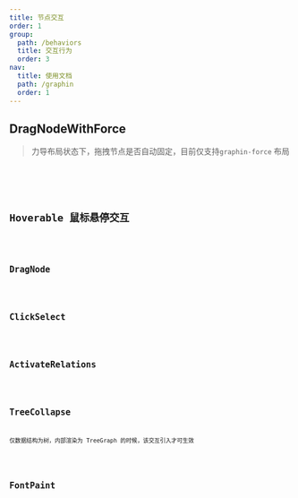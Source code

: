 ```yaml
---
title: 节点交互
order: 1
group:
  path: /behaviors
  title: 交互行为
  order: 3
nav:
  title: 使用文档
  path: /graphin
  order: 1
---
```


## DragNodeWithForce

> 力导布局状态下，拖拽节点是否自动固定，目前仅支持`graphin-force` 布局

<code src='./demos/drag-force-node.tsx'>

<API src='../../src/behaviors/DragNodeWithForce.tsx'>

## Hoverable 鼠标悬停交互

<code src='./demos/hover.tsx'>

## DragNode

<API src='../../src/behaviors/DragNode.tsx'>

## ClickSelect

<API src='../../src/behaviors/ClickSelect.tsx'>

## ActivateRelations

<API src='../../src/behaviors/ActivateRelations.tsx'>

## TreeCollapse

仅数据结构为树，内部渲染为 TreeGraph 的时候，该交互引入才可生效

<API src='../../src/behaviors/TreeCollapse.tsx'>

## FontPaint

<API src='../../src/behaviors/FontPaint.tsx'>
